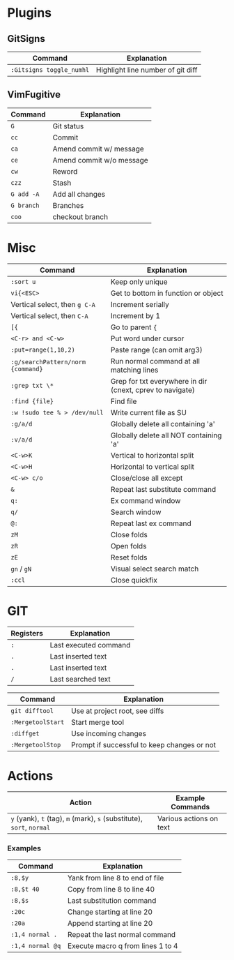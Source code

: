 # Plugins

## GitSigns

| Command                  | Explanation                       |
| ------------------------ | --------------------------------- |
| `:Gitsigns toggle_numhl` | Highlight line number of git diff |

## VimFugitive

| Command    | Explanation              |
| ---------- | ------------------------ |
| `G`        | Git status               |
| `cc`       | Commit                   |
| `ca`       | Amend commit w/ message  |
| `ce`       | Amend commit w/o message |
| `cw`       | Reword                   |
| `czz`      | Stash                    |
| `G add -A` | Add all changes          |
| `G branch` | Branches                 |
| `coo`      | checkout branch          |

# Misc

| Command                           | Explanation                                               |
| --------------------------------- | --------------------------------------------------------- |
| `:sort u`                         | Keep only unique                                          |
| `vi{<ESC>`                        | Get to bottom in function or object                       |
| Vertical select, then `g C-A`     | Increment serially                                        |
| Vertical select, then `C-A`       | Increment by 1                                            |
| `[{`                              | Go to parent `{`                                          |
| `<C-r> and <C-w>`                 | Put word under cursor                                     |
| `:put=range(1,10,2)`              | Paste range (can omit arg3)                               |
| `:g/searchPattern/norm {command}` | Run normal command at all matching lines                  |
| `:grep txt \*`                    | Grep for txt everywhere in dir (cnext, cprev to navigate) |
| `:find {file}`                    | Find file                                                 |
| `:w !sudo tee % > /dev/null`      | Write current file as SU                                  |
| `:g/a/d`                          | Globally delete all containing 'a'                        |
| `:v/a/d`                          | Globally delete all NOT containing 'a'                    |
| `<C-w>K`                          | Vertical to horizontal split                              |
| `<C-w>H`                          | Horizontal to vertical split                              |
| `<C-w> c/o`                       | Close/close all except                                    |
| `&`                               | Repeat last substitute command                            |
| `q:`                              | Ex command window                                         |
| `q/`                              | Search window                                             |
| `@:`                              | Repeat last ex command                                    |
| `zM`                              | Close folds                                               |
| `zR`                              | Open folds                                                |
| `zE`                              | Reset folds                                               |
| `gn` / `gN`                       | Visual select search match                                |
| `:ccl`                            | Close quickfix                                            |

# GIT

| Registers | Explanation           |
| --------- | --------------------- |
| `:`       | Last executed command |
| `.`       | Last inserted text    |
| `.`       | Last inserted text    |
| `/`       | Last searched text    |

| Command           | Explanation                                 |
| ----------------- | ------------------------------------------- |
| `git difftool`    | Use at project root, see diffs              |
| `:MergetoolStart` | Start merge tool                            |
| `:diffget`        | Use incoming changes                        |
| `:MergetoolStop`  | Prompt if successful to keep changes or not |

# Actions

| Action                                                                | Example Commands        |
| --------------------------------------------------------------------- | ----------------------- |
| `y` (yank), `t` (tag), `m` (mark), `s` (substitute), `sort`, `normal` | Various actions on text |

### Examples

| Command          | Explanation                       |
| ---------------- | --------------------------------- |
| `:8,$y`          | Yank from line 8 to end of file   |
| `:8,$t 40`       | Copy from line 8 to line 40       |
| `:8,$s`          | Last substitution command         |
| `:20c`           | Change starting at line 20        |
| `:20a`           | Append starting at line 20        |
| `:1,4 normal .`  | Repeat the last normal command    |
| `:1,4 normal @q` | Execute macro q from lines 1 to 4 |
